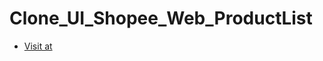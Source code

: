 # Clone_UI_Shopee_Web_ProductList

- [Visit at](https://vietnguyen2003-uit.github.io/Clone_UI_Shopee_Web_ProductList/)
